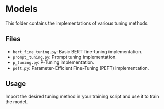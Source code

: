 # Models

This folder contains the implementations of various tuning methods.

## Files

- `bert_fine_tuning.py`: Basic BERT fine-tuning implementation.
- `prompt_tuning.py`: Prompt tuning implementation.
- `p_tuning.py`: P-Tuning implementation.
- `peft.py`: Parameter-Efficient Fine-Tuning (PEFT) implementation.

## Usage

Import the desired tuning method in your training script and use it to train the model.
